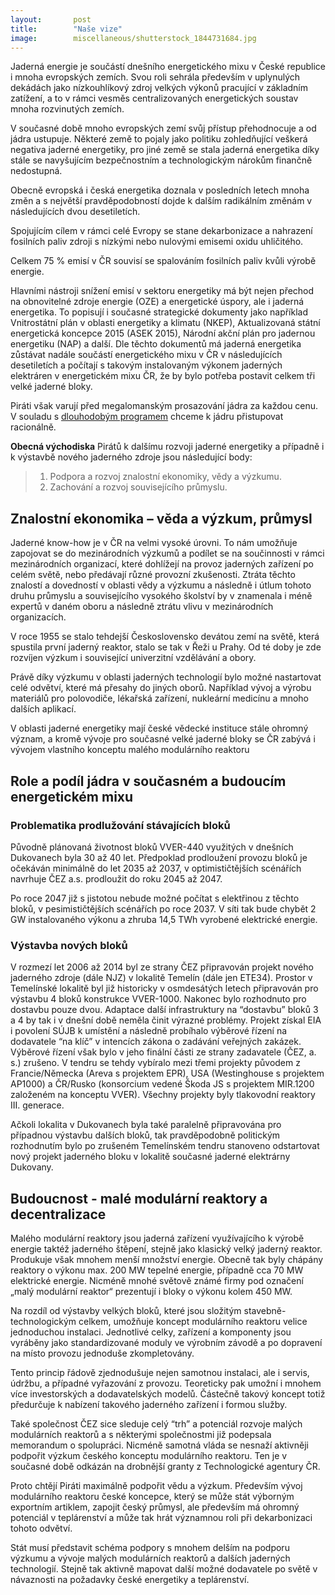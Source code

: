 ```yaml
---
layout:       post
title:        "Naše vize"
image:        miscellaneous/shutterstock_1844731684.jpg
---
```


Jaderná energie je součástí dnešního energetického mixu v České republice i mnoha evropských zemích. Svou roli sehrála především v uplynulých dekádách jako nízkouhlíkový zdroj velkých výkonů pracující v základním zatížení, a to v rámci vesměs centralizovaných energetických soustav mnoha rozvinutých zemích.

V současné době mnoho evropských zemí svůj přístup přehodnocuje a od jádra ustupuje. Některé země to pojaly jako politiku zohledňující veškerá negativa jaderné energetiky, pro jiné země se stala jaderná energetika díky stále se navyšujícím bezpečnostním a technologickým nárokům finančně nedostupná.

Obecně evropská i česká energetika doznala v posledních letech mnoha změn a s největší pravděpodobností dojde k dalším radikálním změnám v následujících dvou desetiletích.

Spojujícím cílem v rámci celé Evropy se stane dekarbonizace a nahrazení fosilních paliv zdroji s nízkými nebo nulovými emisemi oxidu uhličitého.

Celkem 75 % emisí v ČR souvisí se spalováním fosilních paliv kvůli výrobě energie.

Hlavními nástroji snížení emisí v sektoru energetiky má být nejen přechod na obnovitelné zdroje energie (OZE) a energetické úspory, ale i jaderná energetika. To popisují i současné strategické dokumenty jako například Vnitrostátní plán v oblasti energetiky a klimatu (NKEP), Aktualizovaná státní energetická koncepce 2015 (ASEK 2015), Národní akční plán pro jadernou energetiku (NAP) a další. Dle těchto dokumentů má jaderná energetika zůstávat nadále součástí energetického mixu v ČR v následujících desetiletích a počítají s takovým instalovaným výkonem jaderných elektráren v energetickém mixu ČR, že by bylo potřeba postavit celkem tři velké jaderné bloky.

Piráti však varují před megalomanským prosazování jádra za každou cenu. V souladu s [dlouhodobým programem](https://www.pirati.cz/program/dlouhodoby/energetika/) chceme k jádru přistupovat racionálně.

**Obecná východiska** Pirátů k dalšímu rozvoji jaderné energetiky a případně i k výstavbě nového jaderného zdroje jsou následující body:

> 1.  Podpora a rozvoj znalostní ekonomiky, vědy a výzkumu.
> 2.  Zachování a rozvoj souvisejícího průmyslu.


## Znalostní ekonomika – věda a výzkum, průmysl

Jaderné know-how je v ČR na velmi vysoké úrovni. To nám umožňuje zapojovat se do mezinárodních výzkumů a podílet se na součinnosti v rámci mezinárodních organizací, které dohlížejí na provoz jaderných zařízení po celém světě, nebo předávají různé provozní zkušenosti. Ztráta těchto znalostí a dovedností v oblasti vědy a výzkumu a následně i útlum tohoto druhu průmyslu a souvisejícího vysokého školství by v znamenala i méně expertů v daném oboru a následně ztrátu vlivu v mezinárodních organizacích.

V roce 1955 se stalo tehdejší Československo devátou zemí na světě, která spustila první jaderný reaktor, stalo se tak v Řeži u Prahy. Od té doby je zde rozvíjen výzkum i související univerzitní vzdělávání a obory.

Právě díky výzkumu v oblasti jaderných technologií bylo možné nastartovat celé odvětví, které má přesahy do jiných oborů. Například vývoj a výrobu materiálů pro polovodiče, lékařská zařízení, nukleární medicínu a mnoho dalších aplikací.

V oblasti jaderné energetiky mají české vědecké instituce stále ohromný význam, a kromě vývoje pro současné velké jaderné bloky se ČR zabývá i vývojem vlastního konceptu malého modulárního reaktoru

## Role a podíl jádra v současném a budoucím energetickém mixu

### Problematika prodlužování stávajících bloků

Původně plánovaná životnost bloků VVER-440 využitých v dnešních Dukovanech byla 30 až 40 let. Předpoklad prodloužení provozu bloků je očekáván minimálně do let 2035 až 2037, v optimističtějších scénářích navrhuje ČEZ a.s. prodloužit do roku 2045 až 2047.

Po roce 2047 již s jistotou nebude možné počítat s elektřinou z těchto bloků, v pesimističtějších scénářích po roce 2037. V síti tak bude chybět 2 GW instalovaného výkonu a zhruba 14,5 TWh vyrobené elektrické energie.

### Výstavba nových bloků

V rozmezí let 2006 až 2014 byl ze strany ČEZ připravován projekt nového jaderného zdroje (dále NJZ) v lokalitě Temelín (dále jen ETE34). Prostor v Temelínské lokalitě byl již historicky v osmdesátých letech připravován pro výstavbu 4 bloků konstrukce VVER-1000. Nakonec bylo rozhodnuto pro dostavbu pouze dvou. Adaptace další infrastruktury na “dostavbu” bloků 3 a 4 by tak i v dnešní době neměla činit výrazné problémy. Projekt získal EIA i povolení SÚJB k umístění a následně probíhalo výběrové řízení na dodavatele “na klíč” v intencích zákona o zadávání veřejných zakázek. Výběrové řízení však bylo v jeho finální části ze strany zadavatele (ČEZ, a. s.) zrušeno. V tendru se tehdy vybíralo mezi třemi projekty původem z Francie/Německa (Areva s projektem EPR), USA (Westinghouse s projektem AP1000) a ČR/Rusko (konsorcium vedené Škoda JS s projektem MIR.1200 založeném na konceptu VVER). Všechny projekty byly tlakovodní reaktory III. generace.

Ačkoli lokalita v Dukovanech byla také paralelně připravována pro případnou výstavbu dalších bloků, tak pravděpodobně politickým rozhodnutím bylo po zrušeném Temelínském tendru stanoveno odstartovat nový projekt jaderného bloku v lokalitě současné jaderné elektrárny Dukovany.

## Budoucnost - malé modulární reaktory a decentralizace

Malého modulární reaktory jsou jaderná zařízení využívajícího k výrobě energie taktéž jaderného štěpení, stejně jako klasický velký jaderný reaktor. Produkuje však mnohem menší množství energie. Obecně tak byly chápány reaktory o výkonu max. 200 MW tepelné energie, případně cca 70 MW elektrické energie. Nicméně mnohé světově známé firmy pod označení „malý modulární reaktor“ prezentují i bloky o výkonu kolem 450 MW.

Na rozdíl od výstavby velkých bloků, které jsou složitým stavebně-technologickým celkem, umožňuje koncept modulárního reaktoru velice jednoduchou instalaci. Jednotlivé celky, zařízení a komponenty jsou vyráběny jako standardizované moduly ve výrobním závodě a po dopravení na místo provozu jednoduše zkompletovány.

Tento princip řádově zjednodušuje nejen samotnou instalaci, ale i servis, údržbu, a případné vyřazování z provozu. Teoreticky pak umožní i mnohem více investorských a dodavatelských modelů. Částečně takový koncept totiž předurčuje k nabízení takového jaderného zařízení i formou služby.

Také společnost ČEZ sice sleduje celý “trh” a potenciál rozvoje malých modulárních reaktorů a s některými společnostmi již podepsala memorandum o spolupráci. Nicméně samotná vláda se nesnaží aktivněji podpořit výzkum českého konceptu modulárního reaktoru. Ten je v současné době odkázán na drobnější granty z Technologické agentury ČR.

Proto chtějí Piráti maximálně podpořit vědu a výzkum. Především vývoj modulárního reaktoru české koncepce, který se může stát výborným exportním artiklem, zapojit český průmysl, ale především má ohromný potenciál v teplárenství a může tak hrát významnou roli při dekarbonizaci tohoto odvětví.

Stát musí představit schéma podpory s mnohem delším na podporu výzkumu a vývoje malých modulárních reaktorů a dalších jaderných technologií. Stejně tak aktivně mapovat další možné dodavatele po světě v návaznosti na požadavky české energetiky a teplárenství.